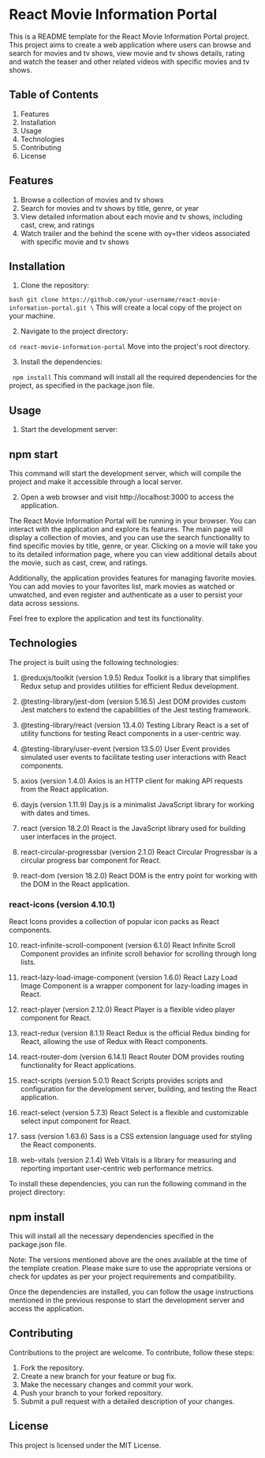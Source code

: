 # React Movie Information Portal


This is a README template for the React Movie Information Portal project. This project aims to create a web application where users can browse and search for movies and tv shows, view movie and tv shows details, rating and watch the teaser and other related videos with specific movies and tv shows.

## Table of Contents


1. Features
2. Installation
3. Usage
4. Technologies
5. Contributing
6. License

## Features


1. Browse a collection of movies and tv shows
2. Search for movies and tv shows by title, genre, or year
3. View detailed information about each movie and tv shows, including cast, crew, and ratings
4. Watch trailer and the behind the scene with oy=ther videos associated with specific movie and tv shows



## Installation


1. Clone the repository:

```bash git clone https://github.com/your-username/react-movie-information-portal.git \```
This will create a local copy of the project on your machine.


2. Navigate to the project directory:

``` cd react-movie-information-portal ```
Move into the project's root directory.


3. Install the dependencies:

```  npm install ``` 
This command will install all the required dependencies for the project, as specified in the package.json file.



## Usage

1. Start the development server:

## npm start
This command will start the development server, which will compile the project and make it accessible through a local server.

2. Open a web browser and visit http://localhost:3000 to access the application.

The React Movie Information Portal will be running in your browser. You can interact with the application and explore its features. The main page will display a collection of movies, and you can use the search functionality to find specific movies by title, genre, or year. Clicking on a movie will take you to its detailed information page, where you can view additional details about the movie, such as cast, crew, and ratings.

Additionally, the application provides features for managing favorite movies. You can add movies to your favorites list, mark movies as watched or unwatched, and even register and authenticate as a user to persist your data across sessions.

Feel free to explore the application and test its functionality.


## Technologies

The project is built using the following technologies:

1. @reduxjs/toolkit (version 1.9.5)
Redux Toolkit is a library that simplifies Redux setup and provides utilities for efficient Redux development.

2. @testing-library/jest-dom (version 5.16.5)
Jest DOM provides custom Jest matchers to extend the capabilities of the Jest testing framework.

3. @testing-library/react (version 13.4.0)
Testing Library React is a set of utility functions for testing React components in a user-centric way.

4. @testing-library/user-event (version 13.5.0)
User Event provides simulated user events to facilitate testing user interactions with React components.

5. axios (version 1.4.0)
Axios is an HTTP client for making API requests from the React application.

6. dayjs (version 1.11.9)
Day.js is a minimalist JavaScript library for working with dates and times.

7. react (version 18.2.0)
React is the JavaScript library used for building user interfaces in the project.

8. react-circular-progressbar (version 2.1.0)
React Circular Progressbar is a circular progress bar component for React.

9. react-dom (version 18.2.0)
React DOM is the entry point for working with the DOM in the React application.

### react-icons (version 4.10.1)
React Icons provides a collection of popular icon packs as React components.

10. react-infinite-scroll-component (version 6.1.0)
React Infinite Scroll Component provides an infinite scroll behavior for scrolling through long lists.

11. react-lazy-load-image-component (version 1.6.0)
React Lazy Load Image Component is a wrapper component for lazy-loading images in React.

12. react-player (version 2.12.0)
React Player is a flexible video player component for React.

13. react-redux (version 8.1.1)
React Redux is the official Redux binding for React, allowing the use of Redux with React components.

14. react-router-dom (version 6.14.1)
React Router DOM provides routing functionality for React applications.

15. react-scripts (version 5.0.1)
React Scripts provides scripts and configuration for the development server, building, and testing the React application.

16. react-select (version 5.7.3)
React Select is a flexible and customizable select input component for React.

17. sass (version 1.63.6)
Sass is a CSS extension language used for styling the React components.

18. web-vitals (version 2.1.4)
Web Vitals is a library for measuring and reporting important user-centric web performance metrics.

To install these dependencies, you can run the following command in the project directory:


## npm install
This will install all the necessary dependencies specified in the package.json file.

Note: The versions mentioned above are the ones available at the time of the template creation. Please make sure to use the appropriate versions or check for updates as per your project requirements and compatibility.

Once the dependencies are installed, you can follow the usage instructions mentioned in the previous response to start the development server and access the application.

## Contributing
Contributions to the project are welcome. To contribute, follow these steps:

1. Fork the repository.
2. Create a new branch for your feature or bug fix.
3. Make the necessary changes and commit your work.
4. Push your branch to your forked repository.
5. Submit a pull request with a detailed description of your changes.

## License
This project is licensed under the MIT License.





